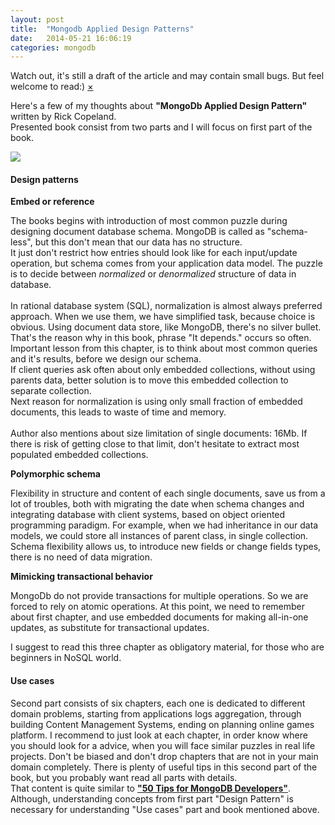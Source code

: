 ```yaml
---
layout: post
title:  "Mongodb Applied Design Patterns"
date:   2014-05-21 16:06:19
categories: mongodb
---
```


<div data-alert class="alert-box secondary">
  Watch out, it's still a draft of the article and may contain small bugs. But feel welcome to read:)
  <a href="#" class="close">&times;</a>
</div>

Here's a few of my thoughts about **"MongoDb Applied Design Pattern"** written by Rick Copeland.
<br>
Presented book consist from two parts and I will focus on first part of the book.
<br>

<a href="http://shop.oreilly.com/product/0636920027041.do">
  <img src="http://akamaicovers.oreilly.com/images/0636920027041/cat.gif" />
</a>

#### Design patterns


**Embed or reference**

The books begins with introduction of most common puzzle during designing document database schema.
MongoDB is called as "schema-less", but this don't mean that our data has no structure.
<br>
It just don't restrict how entries should look like for each input/update operation, but schema comes from
your application data model. The puzzle is to decide between *normalized* or *denormalized* structure of
data in database.
<br>
<br>
In rational database system (SQL), normalization is almost always preferred approach.
When we use them, we have simplified task, because choice is obvious. Using document data store, like MongoDB,
there's no silver bullet.
That's the reason why in this book, phrase "It depends." occurs so often.
Important lesson from this chapter, is to think about most common queries and it's results,
before we design our schema.
<br>
If client queries ask often about only embedded collections, without using parents data,
better solution is to move this embedded collection to separate collection.
<br>
Next reason for normalization is using only small fraction of embedded documents,
this leads to waste of time and memory.
<br>
<br>
Author also mentions about size limitation of single documents: 16Mb.
If there is risk of getting close to that limit,
don't hesitate to extract most populated embedded collections.


**Polymorphic schema**

Flexibility in structure and content of each single documents, save us from a lot of troubles,
both with migrating the date when schema changes and integrating database with client systems,
based on object oriented programming paradigm.
For example, when we had inheritance in our data models, we could store all instances of parent class,
in single collection. Schema flexibility allows us, to introduce new fields or change fields types, there is no need of data migration.

**Mimicking transactional behavior**

MongoDb do not provide transactions for multiple operations. So we are forced to rely on atomic operations.
At this point, we need to remember about first chapter, and use embedded documents for making all-in-one updates,
as substitute for transactional updates.

I suggest to read this three chapter as obligatory material, for those who are beginners in NoSQL world.

#### Use cases

Second part consists of six chapters, each one is dedicated to different domain problems,
starting from applications logs aggregation, through building Content Management Systems,
ending on planning online games platform.
I recommend to just look at each chapter, in order know where you should look for a advice,
when you will face similar puzzles in real life projects.
Don't be biased and don't drop chapters that are not in your main domain completely.
There is plenty of useful tips in this second part of the book, but you probably want
read all parts with details.
<br>
That content is quite similar to **["50 Tips for MongoDB Developers"](http://shop.oreilly.com/product/0636920019893.do)**.
Although, understanding concepts from first part "Design Pattern" is necessary for
understanding "Use cases" part and book mentioned above.
